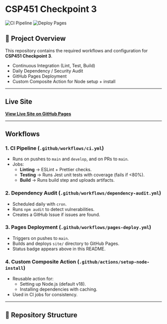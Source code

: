 # CSP451 Checkpoint 3

![CI Pipeline](https://github.com/hrafique4-221/CSP451-CheckPoint3-hrafique4/actions/workflows/ci.yml/badge.svg)
![Deploy Pages](https://github.com/hrafique4-221/CSP451-CheckPoint3-hrafique4/actions/workflows/pages-deploy.yml/badge.svg)

## 📄 Project Overview

This repository contains the required workflows and configuration for **CSP451 Checkpoint 3**.

- Continuous Integration (Lint, Test, Build)
- Daily Dependency / Security Audit
- GitHub Pages Deployment
- Custom Composite Action for Node setup + install

---

## Live Site

[**View Live Site on GitHub Pages**](https://hrafique4-221.github.io/CSP451-CheckPoint3-hrafique4/)

---

## Workflows

### 1. CI Pipeline (`.github/workflows/ci.yml`)

- Runs on pushes to `main` and `develop`, and on PRs to `main`.
- Jobs:
  - **Linting** → ESLint + Prettier checks.
  - **Testing** → Runs Jest unit tests with coverage (fails if <80%).
  - **Build** → Runs build step and uploads artifacts.

### 2. Dependency Audit (`.github/workflows/dependency-audit.yml`)

- Scheduled daily with `cron`.
- Runs `npm audit` to detect vulnerabilities.
- Creates a GitHub Issue if issues are found.

### 3. Pages Deployment (`.github/workflows/pages-deploy.yml`)

- Triggers on pushes to `main`.
- Builds and deploys `site/` directory to GitHub Pages.
- Status badge appears above in this README.

### 4. Custom Composite Action (`.github/actions/setup-node-install`)

- Reusable action for:
  - Setting up Node.js (default v18).
  - Installing dependencies with caching.
- Used in CI jobs for consistency.

---

## 📂 Repository Structure
